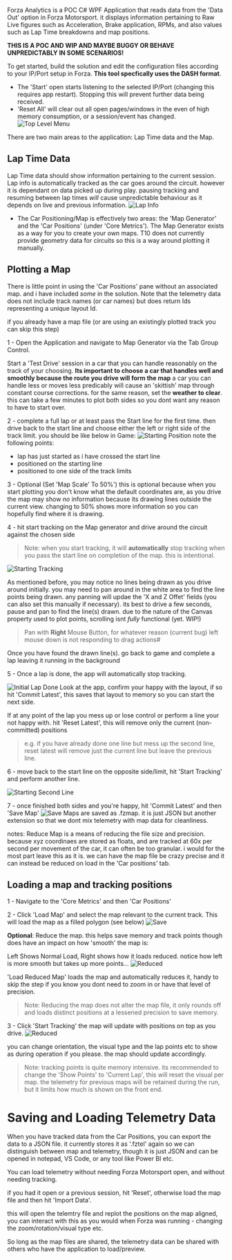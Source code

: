 Forza Analytics is a POC C# WPF Application that reads data from the 'Data Out' option in Forza Motorsport. it displays information pertaining to Raw Live figures such as Acceleration, Brake application, RPMs, and also values such as Lap Time breakdowns and map positions.

**THIS IS A POC AND WIP AND MAYBE BUGGY OR BEHAVE UNPREDICTABLY IN SOME SCENARIOS!**

To get started, build the solution and edit the configuration files according to your IP/Port setup in Forza. **This tool specfically uses the DASH format**.

- The 'Start' open starts listening to the selected IP/Port (changing this requires app restart). Stopping this will prevent further data being received.
- 'Reset All' will clear out all open pages/windows in the even of high memory consumption, or a session/event has changed.
![Top Level Menu](README_Resources/Screenshot-01.png)

There are two main areas to the application: Lap Time data and the Map.

## Lap Time Data
Lap Time data should show information pertaining to the current session. Lap info is automatically tracked as the car goes around the circuit. however it is dependant on data picked up during play. pausing tracking and resuming between lap times _will_ cause unpredictable behaviour as it depends on live and previous information. 
![Lap Info](README_Resources/Screenshot-02.png)

- The Car Positioning/Map is effectively two areas: the 'Map Generator' and the 'Car Positions' (under 'Core Metrics').
The Map Generator exists as a way for you to create your own maps. T10 does not currently provide geometry data for circuits so this is a way around plotting it manually.

## Plotting a Map
There is little point in using the 'Car Positions' pane without an associated map. and i have included _some_ in the solution. Note that the telemetry data does not include track names (or car names) but does return Ids representing a unique layout Id.

if you already have a map file (or are using an existingly plotted track you can skip this step)

1 - Open the Application and navigate to Map Generator via the Tab Group Control.

Start a 'Test Drive' session in a car that you can handle reasonably on the track of your choosing. **Its important to choose a car that handles well and smoothly because the route you drive will form the map** a car you can handle less or moves less predicably will cause an 'skittish' map through constant course corrections. for the same reason, set the **weather to clear**. this can take a few minutes to plot both sides so you dont want any reason to have to start over.

2 - complete a full lap or at least pass the Start line for the first time. then drive back to the start line and choose either the left or right side of the track limit. you should be like below in Game:
![Starting Position](README_Resources/Screenshot-03.png)
note the following points:
- lap has just started as i have crossed the start line
- positioned on the starting line
- positioned to one side of the track limits

3 - Optional (Set 'Map Scale' To 50%')  this is optional because when you start plotting you don't know what the default coordinates are, as you drive the map may show _no_ information  because its drawing lines outside the current view. changing to 50% shows more information so you can hopefully find where it is drawing.

4 - hit start tracking on the Map generator and drive around the circuit against the chosen side

> Note: when you start tracking, it will **automatically** stop tracking when you pass the start line on completion of the map. this is intentional.

![Starting Tracking](README_Resources/Screenshot-04.png)

As mentioned before, you may notice no lines being drawn as you drive around initially. you may need to pan around in the white area to find the line points being drawn. any panning will updae the 'X and Z Offet' fields (you can also set this manually if necessary). its best to drive a few seconds, pause and pan to find the line(s) drawn. due to the nature of the Canvas property used to plot points, scrolling isnt _fully_ functional (yet. WIP!)

> Pan with **Right** Mouse Button, for whatever reason (current bug) left mouse down is not responding to drag actions#

Once you have found the drawn line(s). go back to game and complete a lap leaving it running in the background

5 - Once a lap is done, the app will automatically stop tracking.

![Initial Lap Done](README_Resources/Screenshot-05.png)
 Look at the app, confirm your happy with the layout, if so hit 'Commit Latest', this saves that layout to memory so you can start the next side.

 If at any point of the lap you mess up or lose control or perform a line your not happy with. hit 'Reset Latest', this will remove only the current (non-committed) positions

 > e.g. if you have already done one line but mess up the second line, reset latest will remove just the current line but leave the previous line.

 6 - move back to the start line on the opposite side/limit, hit 'Start Tracking' and perform another line.

 ![Starting Second Line](README_Resources/Screenshot-06.png)

 7 - once finished both sides and you're happy, hit 'Commit Latest' and then 'Save Map'
 ![Save](README_Resources/Screenshot-07.png)
 Maps are saved as .fzmap. it is just JSON but another extension so that we dont mix telemetry with map data for cleanliness.

notes:
Reduce Map is a means of reducing the file size and precision. because xyz coordinaes are stored as floats, and are tracked at 60x per second per movement of the car, it can often be too granular. i would for the most part leave this as it is. we can have the map file be crazy precise and it can instead be reduced on load in the 'Car positions' tab.

## Loading a map and tracking positions
 1 - Navigate to the 'Core Metrics' and then 'Car Positions'

 2 - Click 'Load Map' and select the map relevant to the current track. This will load the map as a filled polygon (see below)
 ![Save](README_Resources/Screenshot-08.png)

 **Optional**: Reduce the map. this helps save memory and track points though does have an impact on how 'smooth' the map is:

Left Shows Normal Load, Right shows how it loads reduced. notice how left is more smooth but takes up more points...
 ![Reduced](README_Resources/Screenshot-09.png)

 'Load Reduced Map' loads the map and automatically reduces it, handy to skip the step if you know you dont need to zoom in or have that level of precision.

 > Note: Reducing the map does not alter the map file, it only rounds off and loads distinct positions at a lessened precision to save memory.

3 - Click 'Start Tracking'
the map will update with positions on top as you drive.
 ![Reduced](README_Resources/Screenshot-10.png)

you can change orientation, the visual type and the lap points etc to show as during operation if you please. the map should update accordingly.

>Note: tracking points is quite memory intensive. its recommended to change the 'Show Points' to 'Current Lap', this will reset the visual per map. the telemetry for previous maps will be retained during the run, but it limits how much is shown on the front end.

# Saving and Loading Telemetry Data
When you have tracked data from the Car Positions, you can export the data to a JSON file. it currently stores it as '.fztel' again so we can distinguish between map and telemetry, though it is just JSON and can be opened in notepad, VS Code, or any tool like Power BI etc.

You can load telemetry without needing Forza Motorsport open, and without needing tracking.

if you had it open or a previous session, hit 'Reset', otherwise load the map file and then hit 'Import Data'.

this will open the telemtry file and replot the positions on the map aligned, you can interact with this as you would when Forza was running - changing the zoom/rotation/visual type etc.

So long as the map files are shared, the telemetry data can be shared with others who have the application to load/preview.
